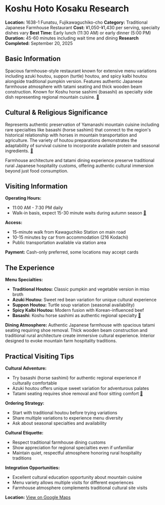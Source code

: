 # Koshu Hoto Kosaku Research

**Location:** 1638-1 Funatsu, Fujikawaguchiko-cho
**Category:** Traditional Japanese Farmhouse Restaurant
**Cost:** ¥1,050-¥1,430 per serving, specialty dishes vary
**Best Time:** Early lunch (11:30 AM) or early dinner (5:00 PM)
**Duration:** 45-60 minutes including wait time and dining
**Research Completed:** September 20, 2025

## Basic Information

Spacious farmhouse-style restaurant known for extensive menu variations including azuki houtou, suppon (turtle) houtou, and spicy kalbi houtou alongside traditional pumpkin version. Features authentic Japanese farmhouse atmosphere with tatami seating and thick wooden beam construction. Known for Koshu horse sashimi (basashi) as specialty side dish representing regional mountain cuisine. [🔗](https://www.tripadvisor.com/Restaurant_Review-g1165976-d1664157-Reviews-Kosaku_Hoto_Kosaku_Kawaguchiko-Fujikawaguchiko_machi_Minamitsuru_gun_Yamanashi_P.html)

## Cultural & Religious Significance

Represents authentic preservation of Yamanashi mountain cuisine including rare specialties like basashi (horse sashimi) that connect to the region's historical relationship with horses in mountain transportation and agriculture. The variety of houtou preparations demonstrates the adaptability of survival cuisine to incorporate available protein and seasonal ingredients. [🔗](https://www.tripadvisor.com/Restaurant_Review-g1165976-d1664157-Reviews-Kosaku_Hoto_Kosaku_Kawaguchiko-Fujikawaguchiko_machi_Minamitsuru_gun_Yamanashi_P.html)

Farmhouse architecture and tatami dining experience preserve traditional rural Japanese hospitality customs, offering authentic cultural immersion beyond just food consumption.

## Visiting Information

**Operating Hours:**
- 11:00 AM - 7:30 PM daily
- Walk-in basis, expect 15-30 minute waits during autumn season [🔗](https://www.tripadvisor.com/Restaurant_Review-g1165976-d1664157-Reviews-Kosaku_Hoto_Kosaku_Kawaguchiko-Fujikawaguchiko_machi_Minamitsuru_gun_Yamanashi_P.html)

**Access:**
- 15-minute walk from Kawaguchiko Station on main road
- 10-15 minutes by car from accommodation (216 Kodachi)
- Public transportation available via station area

**Payment:** Cash-only preferred, some locations may accept cards

## The Experience

**Menu Specialties:**
- **Traditional Houtou:** Classic pumpkin and vegetable version in miso broth
- **Azuki Houtou:** Sweet red bean variation for unique cultural experience
- **Suppon Houtou:** Turtle soup variation (seasonal availability)
- **Spicy Kalbi Houtou:** Modern fusion with Korean-influenced beef
- **Basashi:** Koshu horse sashimi as authentic regional specialty [🔗](https://www.tripadvisor.com/Restaurant_Review-g1165976-d1664157-Reviews-Kosaku_Hoto_Kosaku_Kawaguchiko-Fujikawaguchiko_machi_Minamitsuru_gun_Yamanashi_P.html)

**Dining Atmosphere:** Authentic Japanese farmhouse with spacious tatami seating requiring shoe removal. Thick wooden beam construction and traditional rural architecture create immersive cultural experience. Interior designed to evoke mountain farm hospitality traditions.

## Practical Visiting Tips

**Cultural Adventure:**
- Try basashi (horse sashimi) for authentic regional experience if culturally comfortable
- Azuki houtou offers unique sweet variation for adventurous palates
- Tatami seating requires shoe removal and floor sitting comfort [🔗](https://www.tripadvisor.com/Restaurant_Review-g1165976-d1664157-Reviews-Kosaku_Hoto_Kosaku_Kawaguchiko-Fujikawaguchiko_machi_Minamitsuru_gun_Yamanashi_P.html)

**Ordering Strategy:**
- Start with traditional houtou before trying variations
- Share multiple variations to experience menu diversity
- Ask about seasonal specialties and availability

**Cultural Etiquette:**
- Respect traditional farmhouse dining customs
- Show appreciation for regional specialties even if unfamiliar
- Maintain quiet, respectful atmosphere honoring rural hospitality traditions

**Integration Opportunities:**
- Excellent cultural education opportunity about mountain cuisine
- Menu variety allows multiple visits for different experiences
- Farmhouse atmosphere complements traditional cultural site visits

**Location:** [View on Google Maps](https://maps.google.com/maps?q=1638-1+Funatsu,+Fujikawaguchiko-cho)